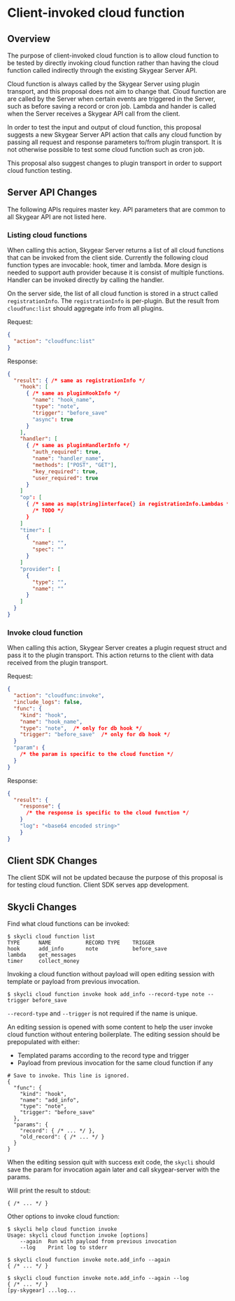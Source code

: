 # Client-invoked cloud function

## Overview

The purpose of client-invoked cloud function is to allow cloud function to be
tested by directly invoking cloud function rather than having the cloud function
called indirectly through the existing Skygear Server API.

Cloud function is always called by the Skygear Server using plugin transport,
and this proposal does not aim to change that. Cloud function are are called by
the Server when certain events are triggered in the Server, such as before
saving a record or cron job. Lambda and hander is called when the Server
receives a Skygear API call from the client.

In order to test the input and output of cloud function, this proposal suggests
a new Skygear Server API action that calls any cloud function by passing all
request and response parameters to/from plugin transport. It is not otherwise
possible to test some cloud function such as cron job.

This proposal also suggest changes to plugin transport in order to support cloud
function testing.

## Server API Changes

The following APIs requires master key. API parameters that are common to all
Skygear API are not listed here.

### Listing cloud functions

When calling this action, Skygear Server returns a list of all cloud functions
that can be invoked from the client side. Currently the following cloud
function types are invocable: hook, timer and lambda. More design is
needed to support auth provider because it is consist of multiple functions.
Handler can be invoked directly by calling the handler.

On the server side, the list of all cloud function is stored in a struct
called `registrationInfo`. The `registrationInfo` is per-plugin. But
the result from `cloudfunc:list` should aggregate info from all plugins.

Request:

```json
{
  "action": "cloudfunc:list"
}
```

Response:

```json
{
  "result": { /* same as registrationInfo */
    "hook": [
      { /* same as pluginHookInfo */
        "name": "hook_name",
        "type": "note",
        "trigger": "before_save"
        "async": true
      }
    ],
    "handler": [
      { /* same as pluginHandlerInfo */
        "auth_required": true,
        "name": "handler_name",
        "methods": ["POST", "GET"],
        "key_required": true,
        "user_required": true
      }
    ] 
    "op": [
      { /* same as map[string]interface{} in registrationInfo.Lambdas */
        /* TODO */
      }
    ] 
    "timer": [
      {
        "name": "",
        "spec": ""
      }
    ] 
    "provider": [
      {
        "type": "",
        "name": ""
      }
    ] 
  }
}
```

### Invoke cloud function

When calling this action, Skygear Server creates a plugin request struct and
pass it to the plugin transport. This action returns to the client with data
received from the plugin transport. 

Request:

```json
{
  "action": "cloudfunc:invoke",
  "include_logs": false,
  "func": {
    "kind": "hook",
    "name": "hook_name",
    "type": "note",  /* only for db hook */
    "trigger": "before_save"  /* only for db hook */
  }
  "param": {
    /* the param is specific to the cloud function */
  }
}
```

Response:

```json
{
  "result": {
    "response": {
      /* the response is specific to the cloud function */
    }
    "log": "<base64 encoded string>"
  	}
}
```

## Client SDK Changes

The client SDK will not be updated because the purpose of this proposal is for
testing cloud function. Client SDK serves app development.

## Skycli Changes

Find what cloud functions can be invoked:

```
$ skycli cloud function list
TYPE      NAME           RECORD TYPE    TRIGGER
hook      add_info       note           before_save
lambda    get_messages
timer     collect_money
```

Invoking a cloud function without payload will open editing session with
template or payload from previous invocation.

```
$ skycli cloud function invoke hook add_info --record-type note --trigger before_save
```

`--record-type` and `--trigger` is not required if the name is unique.

An editing session is opened with some content to help the user invoke
cloud function without entering boilerplate. The editing session should
be prepopulated with either:

- Templated params according to the record type and trigger
- Payload from previous invocation for the same cloud function if any

```
# Save to invoke. This line is ignored.
{
  "func": {
    "kind": "hook",
    "name": "add_info",
    "type": "note",
    "trigger": "before_save"
  },
  "params": {
    "record": { /* ... */ },
    "old_record": { /* ... */ }
  }
}
```

When the editing session quit with success exit code, the `skycli` should
save the param for invocation again later and call skygear-server with the
params.

Will print the result to stdout:

```
{ /* ... */ }
```

Other options to invoke cloud function:

```
$ skycli help cloud function invoke
Usage: skycli cloud function invoke [options]
    --again  Run with payload from previous invocation
    --log    Print log to stderr

$ skycli cloud function invoke note.add_info --again
{ /* ... */ }

$ skycli cloud function invoke note.add_info --again --log
{ /* ... */ } 
[py-skygear] ...log...
```
